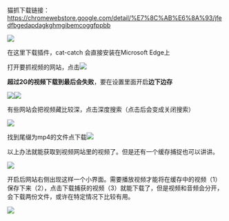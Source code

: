猫抓下载链接：https://chromewebstore.google.com/detail/%E7%8C%AB%E6%8A%93/jfedfbgedapdagkghmgibemcoggfppbb  

![](https://cdn.nlark.com/yuque/0/2024/png/39137189/1727342700426-4eba03d7-be56-4fd4-87be-225ed2bb3422.png)

在这里下载插件，cat-catch 会直接安装在Microsoft Edge上

打开要抓视频的网站，点击![](https://cdn.nlark.com/yuque/0/2024/png/39137189/1727342931483-fb8fb2d4-bd00-4cc8-8e63-f3442f90836a.png)

**超过2G的视频下载到最后会失败**，要在设置里面开启**边下边存**

![](https://cdn.nlark.com/yuque/0/2024/png/39137189/1727343137824-ed922cc0-e717-481c-a231-4f2f5c26f295.png)![](https://cdn.nlark.com/yuque/0/2024/png/39137189/1727343261529-fc74aacb-60e5-45d8-92a8-6cf8813645f7.png)

有些网站会把视频藏比较深，点击深度搜索（点击后会变成关闭搜索）

![](https://cdn.nlark.com/yuque/0/2024/png/39137189/1727342980343-12b24727-fcdd-44eb-bc24-f2f56e89d188.png)

找到尾缀为mp4的文件点下载![](https://cdn.nlark.com/yuque/0/2024/png/39137189/1727343110814-43e863df-615f-473d-a346-fe375cf1b415.png)

以上办法就能获取到视频网站里的视频了。但是还有一个缓存捕捉也可以讲讲。



![](https://cdn.nlark.com/yuque/0/2024/png/39137189/1727343318150-4de7f9a5-a809-44a8-addd-d5806844b24d.png)

开启后网站右侧出现这样一个小界面。需要播放视频才能将在缓存中的视频（1）保存下来（2），点击下载捕获的视频（3）就能下载了，但是视频和音频会分开，会下载两份文件，或许在特定情况下比较有用。

![](https://cdn.nlark.com/yuque/0/2024/png/39137189/1727343487788-ca73c2f3-a900-4dc4-b995-a1f268695db4.png)

